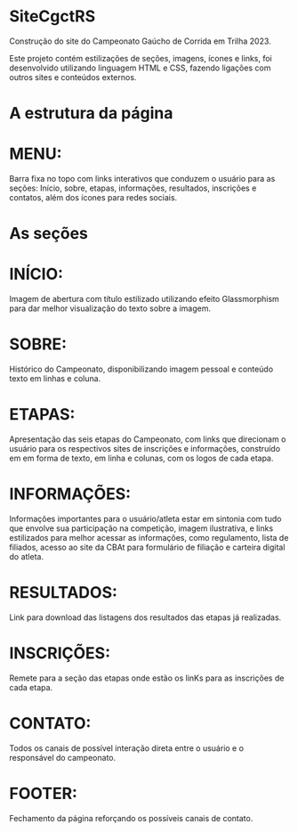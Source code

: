 # SiteCgctRS

Construção do site do Campeonato Gaúcho de Corrida em Trilha 2023.

Este projeto contém estilizações de seções, imagens, ícones e links, foi desenvolvido utilizando linguagem HTML e CSS, fazendo ligações com outros sites e conteúdos externos.

# A estrutura da página

# MENU: 
Barra fixa no topo com links interativos que conduzem o usuário para as seções: Início, sobre, etapas, informações, resultados, inscrições e contatos, além dos ícones para redes sociais.

# As seções

# INÍCIO:
Imagem de abertura com título estilizado utilizando efeito Glassmorphism para dar melhor visualização do texto sobre a imagem.

# SOBRE: 
Histórico do Campeonato, disponibilizando imagem pessoal e conteúdo texto em linhas e coluna.

# ETAPAS: 
Apresentação das seis etapas do Campeonato, com links que direcionam o usuário para os respectivos sites de inscrições e informações, construído em em forma de texto, em linha e colunas, com os logos de cada etapa.

# INFORMAÇÕES: 
Informações importantes para o usuário/atleta estar em sintonia com tudo que envolve sua participação na competição, imagem ilustrativa, e links estilizados para melhor acessar as informações, como regulamento, lista de filiados, acesso ao site da CBAt para formulário de filiação e carteira digital do atleta.

# RESULTADOS:
Link para download das listagens dos resultados das etapas já realizadas.

# INSCRIÇÕES:
Remete para a seção das etapas onde estão os linKs para as inscrições de cada etapa.

# CONTATO: 
Todos os canais de possível interação direta entre o usuário e o responsável do campeonato.

# FOOTER: 
Fechamento da página reforçando os possíveis canais de contato. 
